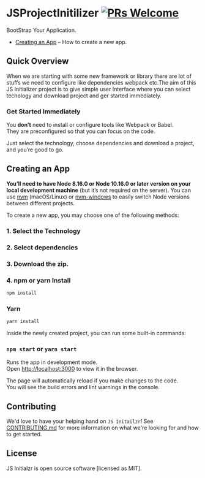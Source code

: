 # JSProjectInitilizer [![PRs Welcome](https://img.shields.io/badge/PRs-welcome-green.svg)](https://github.com/JSInitializr/JSProjectInitilizer/pulls)

BootStrap Your Application.

- [Creating an App](#creating-an-app) – How to create a new app.

## Quick Overview

When we are starting with some new framework or library there are lot of stuffs we need to configure like dependencies webpack etc.The aim of this JS Initializer project is to give simple user Interface where you can select techology and download project and ger started immediately.

### Get Started Immediately

You **don’t** need to install or configure tools like Webpack or Babel.<br>
They are preconfigured so that you can focus on the code.

Just select the technology, choose dependencies and download a project, and you’re good to go.

## Creating an App

**You’ll need to have Node 8.16.0 or Node 10.16.0 or later version on your local development machine** (but it’s not required on the server). You can use [nvm](https://github.com/creationix/nvm#installation) (macOS/Linux) or [nvm-windows](https://github.com/coreybutler/nvm-windows#node-version-manager-nvm-for-windows) to easily switch Node versions between different projects.

To create a new app, you may choose one of the following methods:

### 1. Select the Technology 
### 2. Select dependencies
### 3. Download the zip.
### 4. npm or yarn Install

```sh
npm install
```

### Yarn

```sh
yarn install
```

Inside the newly created project, you can run some built-in commands:

### `npm start` or `yarn start`

Runs the app in development mode.<br>
Open [http://localhost:3000](http://localhost:3000) to view it in the browser.

The page will automatically reload if you make changes to the code.<br>
You will see the build errors and lint warnings in the console.

## Contributing

We'd love to have your helping hand on `JS Initailzr`! See [CONTRIBUTING.md](CONTRIBUTING.md) for more information on what we're looking for and how to get started.


## License

JS Initialzr is open source software [licensed as MIT].
